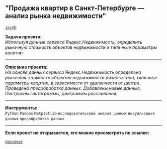 ## "Продажа квартир в Санкт-Петербурге — анализ рынка недвижимости"
[`ipynb`](https://github.com/mike2023-ml/Portfolio/blob/main/SPB%20realty/SPB%20realty.ipynb)  

**Задачи проекта:**  
*Используя данные сервиса Яндекс.Недвижимость, определить рыночную стоимость объектов недвижимости и типичные параметры квартир.*

***

**Описание проекта:**  
*На основе данных сервиса Яндекс.Недвижимость определена рыночная стоимость
объектов недвижимости разного типа, типичные параметры квартир, в зависимости от
удаленности от центра. Проведена предобработка данных. Добавлены новые данные.
Построены гистограммы, диаграммы рассеивания.*
    
***
    
**Инструменты:**  
`Python` `Pandas` `Matplotlib` `исследовательский анализ данных` `визуализация данных` `предобработка данных`

***

**Если проект не открывается, его можно просмотреть по ссылке:**  

[`nbviewer`](https://nbviewer.org/github/mike2023-ml/Portfolio/blob/main/SPB%20realty/SPB%20realty.ipynb)    
</div>

